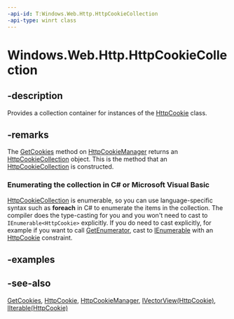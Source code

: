 ```yaml
---
-api-id: T:Windows.Web.Http.HttpCookieCollection
-api-type: winrt class
---
```


<!-- Class syntax.
public class HttpCookieCollection : Windows.Foundation.Collections.IIterable<Windows.Web.Http.HttpCookie>, Windows.Foundation.Collections.IVectorView<Windows.Web.Http.HttpCookie>
-->

# Windows.Web.Http.HttpCookieCollection

## -description
Provides a collection container for instances of the [HttpCookie](httpcookie.md) class.

## -remarks
The [GetCookies](httpcookiemanager_getcookies_1465382103.md) method on [HttpCookieManager](httpcookiemanager.md) returns an [HttpCookieCollection](httpcookiecollection.md) object. This is the method that an [HttpCookieCollection](httpcookiecollection.md) is constructed.


<!--Begin NET note for IEnumerable support-->
### Enumerating the collection in C# or Microsoft Visual Basic

[HttpCookieCollection](httpcookiecollection.md) is enumerable, so you can use language-specific syntax such as **foreach** in C# to enumerate the items in the collection. The compiler does the type-casting for you and you won't need to cast to `IEnumerable<HttpCookie>` explicitly. If you do need to cast explicitly, for example if you want to call [GetEnumerator](https://docs.microsoft.com/dotnet/api/system.collections.ienumerable.getenumerator), cast to [IEnumerable<T>](https://docs.microsoft.com/dotnet/api/system.collections.generic.ienumerable-1) with an [HttpCookie](httpcookie.md) constraint.


<!--End NET note for IEnumerable support-->

## -examples

## -see-also
[GetCookies](httpcookiemanager_getcookies_1465382103.md), [HttpCookie](httpcookie.md), [HttpCookieManager](httpcookiemanager.md), [IVectorView(HttpCookie)](../windows.foundation.collections/ivectorview_1.md), [IIterable(HttpCookie)](../windows.foundation.collections/iiterable_1.md)
